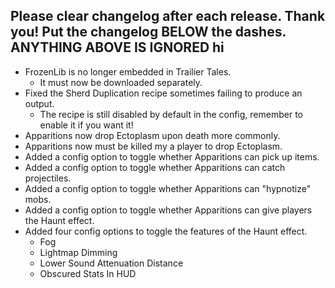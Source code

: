 Please clear changelog after each release.
Thank you!
Put the changelog BELOW the dashes. ANYTHING ABOVE IS IGNORED
hi
-----------------
- FrozenLib is no longer embedded in Trailier Tales.
  - It must now be downloaded separately.
- Fixed the Sherd Duplication recipe sometimes failing to produce an output.
  - The recipe is still disabled by default in the config, remember to enable it if you want it!
- Apparitions now drop Ectoplasm upon death more commonly.
- Apparitions now must be killed my a player to drop Ectoplasm.
- Added a config option to toggle whether Apparitions can pick up items.
- Added a config option to toggle whether Apparitions can catch projectiles.
- Added a config option to toggle whether Apparitions can "hypnotize" mobs.
- Added a config option to toggle whether Apparitions can give players the Haunt effect.
- Added four config options to toggle the features of the Haunt effect.
    - Fog
    - Lightmap Dimming
    - Lower Sound Attenuation Distance
    - Obscured Stats In HUD
